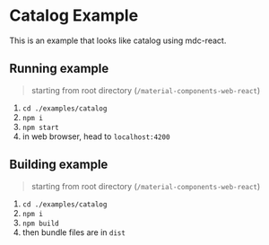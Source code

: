 # Catalog Example

This is an example that looks like catalog using mdc-react.

## Running example

> starting from root directory (`/material-components-web-react`)

1. `cd ./examples/catalog`
2. `npm i`
3. `npm start`
4. in web browser, head to `localhost:4200`

## Building example

> starting from root directory (`/material-components-web-react`)

1. `cd ./examples/catalog`
2. `npm i`
3. `npm build`
4. then bundle files are in `dist`
